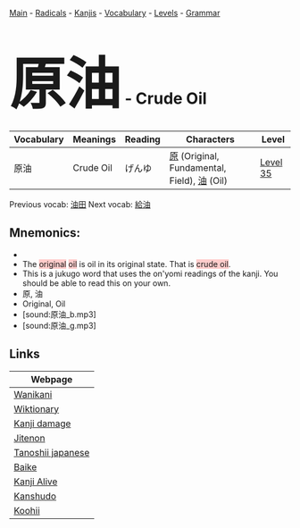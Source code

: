 <style> bigfont {font-size: 100px}</style>
[Main](../README.md) -
[Radicals](../radicals.md) -
[Kanjis](../kanjis.md) -
[Vocabulary](../vocabulary.md) -
[Levels](../levels.md) -
[Grammar](../grammar.md)
# <bigfont> 原油</bigfont> - Crude Oil 

| Vocabulary | Meanings | Reading | Characters | Level |
| --- | --- | --- | --- | --- |
| 原油 | Crude Oil | げんゆ |  [原](../kanjis/原.md) (Original, Fundamental, Field), [油](../kanjis/油.md) (Oil) | [Level 35](../levels/wk_level35.md) |

Previous vocab: [油田](油田.md) Next vocab: [給油](給油.md) 

## Mnemonics:

* 
* The <span style="background-color:#ffcccb"> original</span> <span style="background-color:#ffcccb"> oil</span> is oil in its original state. That is <span style="background-color:#ffcccb"> crude oil</span>.
* This is a jukugo word that uses the on'yomi readings of the kanji. You should be able to read this on your own.
* 原, 油
* Original, Oil
* [sound:原油_b.mp3]
* [sound:原油_g.mp3]


## Links 

| Webpage |
| --- |
| [Wanikani          ](https://www.wanikani.com/kanji/原油) |
| [Wiktionary        ](https://en.wiktionary.org/wiki/原油) |
| [Kanji damage      ](http://www.kanjidamage.com/kanji/search?utf8=✓&q=原油) |
| [Jitenon           ](https://jitenon.com/kanji/原油) |
| [Tanoshii japanese ](https://www.tanoshiijapanese.com/dictionary/kanji.cfm?k=原油) |
| [Baike             ](https://baike.baidu.com/item/原油) |
| [Kanji Alive       ](https://app.kanjialive.com/原油) |
| [Kanshudo          ](https://www.kanshudo.com/searchmn?q=原油) |
| [Koohii            ](https://kanji.koohii.com/study/kanji/原油) |
